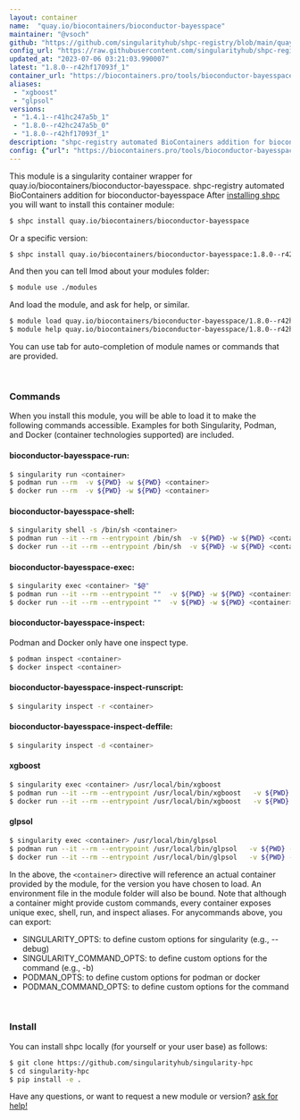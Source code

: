 ```yaml
---
layout: container
name:  "quay.io/biocontainers/bioconductor-bayesspace"
maintainer: "@vsoch"
github: "https://github.com/singularityhub/shpc-registry/blob/main/quay.io/biocontainers/bioconductor-bayesspace/container.yaml"
config_url: "https://raw.githubusercontent.com/singularityhub/shpc-registry/main/quay.io/biocontainers/bioconductor-bayesspace/container.yaml"
updated_at: "2023-07-06 03:21:03.990007"
latest: "1.8.0--r42hf17093f_1"
container_url: "https://biocontainers.pro/tools/bioconductor-bayesspace"
aliases:
 - "xgboost"
 - "glpsol"
versions:
 - "1.4.1--r41hc247a5b_1"
 - "1.8.0--r42hc247a5b_0"
 - "1.8.0--r42hf17093f_1"
description: "shpc-registry automated BioContainers addition for bioconductor-bayesspace"
config: {"url": "https://biocontainers.pro/tools/bioconductor-bayesspace", "maintainer": "@vsoch", "description": "shpc-registry automated BioContainers addition for bioconductor-bayesspace", "latest": {"1.8.0--r42hf17093f_1": "sha256:a4d50c604efe30267dfd45173159c33781163a44920682be099b3942bde4959e"}, "tags": {"1.4.1--r41hc247a5b_1": "sha256:741b190033024c02a7fa75e7bbda7e4f22cf47c097d2d843a47ec66030931327", "1.8.0--r42hc247a5b_0": "sha256:d6ebc9ac153906cb540bec174cd9a68ee3e196a4658c4fb3478940e165ee092c", "1.8.0--r42hf17093f_1": "sha256:a4d50c604efe30267dfd45173159c33781163a44920682be099b3942bde4959e"}, "docker": "quay.io/biocontainers/bioconductor-bayesspace", "aliases": {"xgboost": "/usr/local/bin/xgboost", "glpsol": "/usr/local/bin/glpsol"}}
---
```


This module is a singularity container wrapper for quay.io/biocontainers/bioconductor-bayesspace.
shpc-registry automated BioContainers addition for bioconductor-bayesspace
After [installing shpc](#install) you will want to install this container module:


```bash
$ shpc install quay.io/biocontainers/bioconductor-bayesspace
```

Or a specific version:

```bash
$ shpc install quay.io/biocontainers/bioconductor-bayesspace:1.8.0--r42hf17093f_1
```

And then you can tell lmod about your modules folder:

```bash
$ module use ./modules
```

And load the module, and ask for help, or similar.

```bash
$ module load quay.io/biocontainers/bioconductor-bayesspace/1.8.0--r42hf17093f_1
$ module help quay.io/biocontainers/bioconductor-bayesspace/1.8.0--r42hf17093f_1
```

You can use tab for auto-completion of module names or commands that are provided.

<br>

### Commands

When you install this module, you will be able to load it to make the following commands accessible.
Examples for both Singularity, Podman, and Docker (container technologies supported) are included.

#### bioconductor-bayesspace-run:

```bash
$ singularity run <container>
$ podman run --rm  -v ${PWD} -w ${PWD} <container>
$ docker run --rm  -v ${PWD} -w ${PWD} <container>
```

#### bioconductor-bayesspace-shell:

```bash
$ singularity shell -s /bin/sh <container>
$ podman run --it --rm --entrypoint /bin/sh  -v ${PWD} -w ${PWD} <container>
$ docker run --it --rm --entrypoint /bin/sh  -v ${PWD} -w ${PWD} <container>
```

#### bioconductor-bayesspace-exec:

```bash
$ singularity exec <container> "$@"
$ podman run --it --rm --entrypoint ""  -v ${PWD} -w ${PWD} <container> "$@"
$ docker run --it --rm --entrypoint ""  -v ${PWD} -w ${PWD} <container> "$@"
```

#### bioconductor-bayesspace-inspect:

Podman and Docker only have one inspect type.

```bash
$ podman inspect <container>
$ docker inspect <container>
```

#### bioconductor-bayesspace-inspect-runscript:

```bash
$ singularity inspect -r <container>
```

#### bioconductor-bayesspace-inspect-deffile:

```bash
$ singularity inspect -d <container>
```


#### xgboost

```bash
$ singularity exec <container> /usr/local/bin/xgboost
$ podman run --it --rm --entrypoint /usr/local/bin/xgboost   -v ${PWD} -w ${PWD} <container> -c " $@"
$ docker run --it --rm --entrypoint /usr/local/bin/xgboost   -v ${PWD} -w ${PWD} <container> -c " $@"
```


#### glpsol

```bash
$ singularity exec <container> /usr/local/bin/glpsol
$ podman run --it --rm --entrypoint /usr/local/bin/glpsol   -v ${PWD} -w ${PWD} <container> -c " $@"
$ docker run --it --rm --entrypoint /usr/local/bin/glpsol   -v ${PWD} -w ${PWD} <container> -c " $@"
```



In the above, the `<container>` directive will reference an actual container provided
by the module, for the version you have chosen to load. An environment file in the
module folder will also be bound. Note that although a container
might provide custom commands, every container exposes unique exec, shell, run, and
inspect aliases. For anycommands above, you can export:

 - SINGULARITY_OPTS: to define custom options for singularity (e.g., --debug)
 - SINGULARITY_COMMAND_OPTS: to define custom options for the command (e.g., -b)
 - PODMAN_OPTS: to define custom options for podman or docker
 - PODMAN_COMMAND_OPTS: to define custom options for the command

<br>

### Install

You can install shpc locally (for yourself or your user base) as follows:

```bash
$ git clone https://github.com/singularityhub/singularity-hpc
$ cd singularity-hpc
$ pip install -e .
```

Have any questions, or want to request a new module or version? [ask for help!](https://github.com/singularityhub/singularity-hpc/issues)